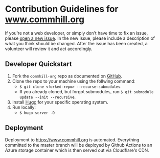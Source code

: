 # Contribution Guidelines for www.commhill.org

If you're not a web developer, or simply don't have time to fix an issue, please
[open a new issue](https://github.com/commhill/commhill.github.io/issues/new). In the
new issue, please include a description of what you think should be changed. After
the issue has been created, a volunteer will review it and act accordingly.

## Developer Quickstart

1. Fork the `commhill-org` repo as documented on [GitHub](https://docs.github.com/en/github/getting-started-with-github/fork-a-repo).
2. Clone the repo to your machine using the follwing command:
   - `$ git clone <forked-repo> --recurse-submodules`
   - If you already cloned, but forgot submodules, run `$ git submodule update --init --recursive`.
3. Install [Hugo](https://gohugo.io/getting-started/installing/) for your specific operating system.
4. Run locally:
   - `$ hugo server -D`

## Deployment

Deployment to https://www.commhill.org is automated. Everything committed to the master branch will be deployed by Github Actions to an Azure storage container which is then served out via Cloudflare's CDN.
